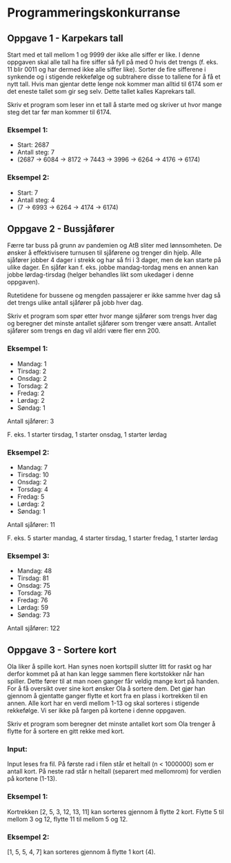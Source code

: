 # Programmeringskonkurranse

## Oppgave 1 - Karpekars tall

Start med et tall mellom 1 og 9999 der ikke alle siffer er like. I denne oppgaven skal alle tall ha fire siffer så fyll på med 0 hvis det trengs (f. eks. 11 blir 0011 og har dermed ikke alle siffer like). Sorter de fire sifferene i synkende og i stigende rekkefølge og subtrahere disse to tallene for å få et nytt tall. Hvis man gjentar dette lenge nok kommer man alltid til 6174 som er det eneste tallet som gir seg selv. Dette tallet kalles Kaprekars tall.

Skriv et program som leser inn et tall å starte med og skriver ut hvor mange steg det tar før man kommer til 6174.

### Eksempel 1:
- Start: 2687
- Antall steg: 7
- (2687 -> 6084 -> 8172 -> 7443 -> 3996 -> 6264 -> 4176 -> 6174)

### Eksempel 2:
- Start: 7
- Antall steg: 4
- (7 -> 6993 -> 6264 -> 4174 -> 6174)

## Oppgave 2 - Bussjåfører

Færre tar buss på grunn av pandemien og AtB sliter med lønnsomheten. De ønsker å effektivisere turnusen til sjåførene og trenger din hjelp. Alle sjåfører jobber 4 dager i strekk og har så fri i 3 dager, men de kan starte på ulike dager. En sjåfør kan f. eks. jobbe mandag-tordag mens en annen kan jobbe lørdag-tirsdag (helger behandles likt som ukedager i denne oppgaven).

Rutetidene for bussene og mengden passajerer er ikke samme hver dag så det trengs ulike antall sjåfører på jobb hver dag.

Skriv et program som spør etter hvor mange sjåfører som trengs hver dag og beregner det minste antallet sjåfører som trenger være ansatt. Antallet sjåfører som trengs en dag vil aldri være fler enn 200.

### Eksempel 1:
- Mandag:  1
- Tirsdag: 2
- Onsdag:  2
- Torsdag: 2
- Fredag:  2
- Lørdag:  2
- Søndag:  1

Antall sjåfører: 3

F. eks. 1 starter tirsdag, 1 starter onsdag, 1 starter lørdag

### Eksempel 2:
- Mandag:  7
- Tirsdag: 10
- Onsdag:  2
- Torsdag: 4
- Fredag:  5
- Lørdag:  2
- Søndag:  1

Antall sjåfører: 11

F. eks. 5 starter mandag, 4 starter tirsdag, 1 starter fredag, 1 starter lørdag

### Eksempel 3:
- Mandag:  48
- Tirsdag: 81
- Onsdag:  75
- Torsdag: 76
- Fredag:  76
- Lørdag:  59
- Søndag:  73

Antall sjåfører: 122

## Oppgave 3 - Sortere kort

Ola liker å spille kort. Han synes noen kortspill slutter litt for raskt og har derfor kommet på at han kan legge sammen flere kortstokker når han spiller. Dette fører til at man noen ganger får veldig mange kort på handen. For å få oversikt over sine kort ønsker Ola å sortere dem. Det gjør han gjennom å gjentatte ganger flytte et kort fra en plass i kortrekken til en annen. Alle kort har en verdi mellom 1-13 og skal sorteres i stigende rekkefølge. Vi ser ikke på fargen på kortene i denne oppgaven.

Skriv et program som beregner det minste antallet kort som Ola trenger å flytte for å sortere en gitt rekke med kort.

### Input:
Input leses fra fil. På første rad i filen står et heltall (n < 1000000) som er antall kort. På neste rad står n heltall (separert med mellomrom) for verdien på kortene (1-13).

### Eksempel 1:
Kortrekken [2, 5, 3, 12, 13, 11] kan sorteres gjennom å flytte 2 kort. Flytte 5 til mellom 3 og 12, flytte 11 til mellom 5 og 12.

### Eksempel 2:
[1, 5, 5, 4, 7] kan sorteres gjennom å flytte 1 kort (4).
